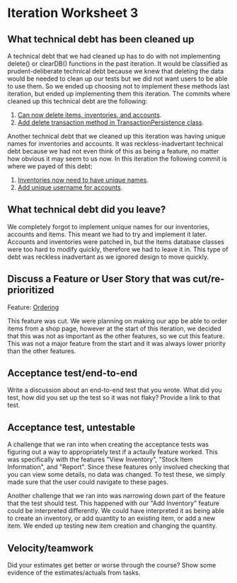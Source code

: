 # Iteration Worksheet 3

## What technical debt has been cleaned up

A technical debt that we had cleaned up has to do with not implementing delete() or clearDB() functions in the past iteration. 
It would be classified as prudent-deliberate technical debt because we knew that deleting the data would be needed to clean up our tests but we did not want users to be able to use them.
So we ended up choosing not to implement these methods last iteration, but ended up implementing them this iteration.
The commits where cleaned up this technical debt are the following:

1.  [Can now delete items, inventories, and accounts](https://code.cs.umanitoba.ca/winter-2022-a02/group-14/warehouse-inventory-system/-/commit/bb3d413130bd9294d70946a3b4d869029c76ec3e).
2. [Add delete transaction method in TransactionPersistence class](https://code.cs.umanitoba.ca/winter-2022-a02/group-14/warehouse-inventory-system/-/commit/b6e4f68e6b83e7c8f63091bc08a2aa2b2d672b9f).

Another technical debt that we cleaned up this iteration was having unique names for inventories and accounts.
It was reckless-inadvertant technical debt because we had not even think of this as being a feature, no matter how obvious it may seem to us now.
In this iteration the following commit is where we payed of this debt:

1. [Inventories now need to have unique names](https://code.cs.umanitoba.ca/winter-2022-a02/group-14/warehouse-inventory-system/-/commit/0d192cf08c3bd98222431b955517a4a39be42747).
2. [Add unique username for accounts](https://code.cs.umanitoba.ca/winter-2022-a02/group-14/warehouse-inventory-system/-/commit/64f038a8766465ac0b7e54a57a8da016d263502c).

## What technical debt did you leave?

We completely forgot to implement unique names for our inventories, accounts and items. This meant we had to try and implement it later. Accounts and inventories were patched in, but the items database classes were too hard to modify quickly, therefore we had to leave it in. This type of debt was reckless inadvertant as we ignored design to move quickly.

## Discuss a Feature or User Story that was cut/re-prioritized

Feature: [Ordering](https://code.cs.umanitoba.ca/winter-2022-a02/group-14/warehouse-inventory-system/-/issues/16)

This feature was cut. We were planning on making our app be able to order items from a shop page, however at the start of this iteration, we decided that this was not as important as the other features, so we cut this feature. This was not a major feature from the start and it was always lower priority than the other features.

## Acceptance test/end-to-end

Write a discussion about an end-to-end test that you wrote. What did you test,
how did you set up the test so it was not flaky? Provide a link to that test.

## Acceptance test, untestable

A challenge that we ran into when creating the acceptance tests was figuring out a way to appropriately test if a actaully feature worked.
This was specifically with the features "View Inventory", "Stock Item Information", and "Report".
Since these features only involved checking that you can view some details, no data was changed. 
To test these, we simply made sure that the user could navigate to these pages.

Another challenge that we ran into was narrowing down part of the feature that the test should test.
This happened with our "Add Inventory" feature could be interpreted differently.
We could have interpreted it as being able to create an inventory, or add quantity to an existing item, or add a new item.
We ended up testing new item creation and changing the quantity.

## Velocity/teamwork

Did your estimates get better or worse through the course? Show some
evidence of the estimates/actuals from tasks.
